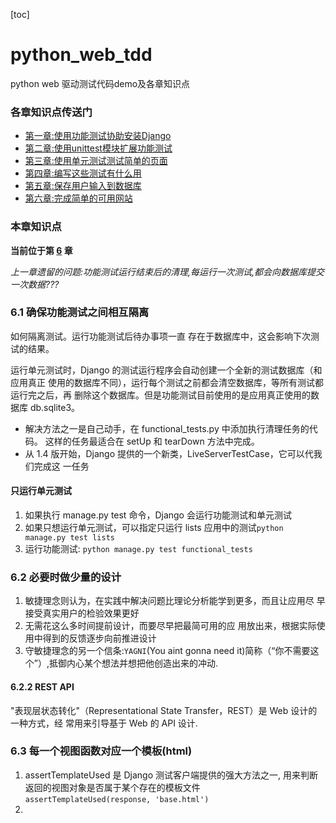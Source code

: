 [toc]
# python_web_tdd

python web 驱动测试代码demo及各章知识点

### 各章知识点传送门
- [第一章:使用功能测试协助安装Django](https://github.com/evilmao/python_web_tdd/tree/v1.0)
- [第二章:使用unittest模块扩展功能测试](https://github.com/evilmao/python_web_tdd/tree/v2.0)
- [第三章:使用单元测试测试简单的页面](https://github.com/evilmao/python_web_tdd/tree/v3.1)
- [第四章:编写这些测试有什么用](https://github.com/evilmao/python_web_tdd/tree/v4.0)
- [第五章:保存用户输入到数据库](https://github.com/evilmao/python_web_tdd/tree/v5.0)
- [第六章:完成简单的可用网站](https://github.com/evilmao/python_web_tdd/tree/v6.0)

### 本章知识点
**当前位于第 [6](https://github.com/evilmao/python_web_tdd/tree/v6.0) 章**

*上一章遗留的问题:功能测试运行结束后的清理,每运行一次测试,都会向数据库提交一次数据???*


### 6.1 确保功能测试之间相互隔离
如何隔离测试。运行功能测试后待办事项一直 存在于数据库中，这会影响下次测试的结果。

运行单元测试时，Django 的测试运行程序会自动创建一个全新的测试数据库（和应用真正 使用的数据库不同），运行每个测试之前都会清空数据库，等所有测试都运行完之后，再 删除这个数据库。但是功能测试目前使用的是应用真正使用的数据库 db.sqlite3。

- 解决方法之一是自己动手，在 functional_tests.py 中添加执行清理任务的代码。 这样的任务最适合在 setUp 和 tearDown 方法中完成。
- 从 1.4 版开始，Django 提供的一个新类，LiveServerTestCase，它可以代我们完成这 一任务

#### 只运行单元测试
1. 如果执行 manage.py test 命令，Django 会运行功能测试和单元测试
2. 如果只想运行单元测试，可以指定只运行 lists 应用中的测试`python manage.py test lists`
3. 运行功能测试: `python manage.py test functional_tests`


### 6.2 必要时做少量的设计

1. 敏捷理念则认为，在实践中解决问题比理论分析能学到更多，而且让应用尽 早接受真实用户的检验效果更好
2. 无需花这么多时间提前设计，而要尽早把最简可用的应 用放出来，根据实际使用中得到的反馈逐步向前推进设计
3. 守敏捷理念的另一个信条:`YAGNI`(You aint gonna need it)简称（“你不需要这个”）,抵御内心某个想法并想把他创造出来的冲动.

#### 6.2.2 REST API

"表现层状态转化"（Representational State Transfer，REST）是 Web 设计的一种方式，经 常用来引导基于 Web 的 API 设计.

### 6.3 每一个视图函数对应一个模板(html)

1. assertTemplateUsed 是 Django 测试客户端提供的强大方法之一, 用来判断返回的视图对象是否属于某个存在的模板文件
    `assertTemplateUsed(response, 'base.html')`
2.